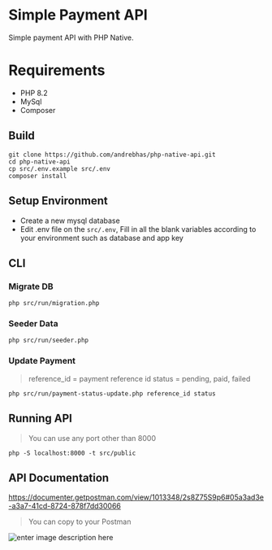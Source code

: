 # Simple Payment API 

Simple payment API with PHP Native.


# Requirements

- PHP 8.2
- MySql
- Composer

## Build
    git clone https://github.com/andrebhas/php-native-api.git
    cd php-native-api
    cp src/.env.example src/.env
    composer install
    
    

## Setup Environment

- Create a new mysql database
- Edit .env file on the `src/.env`, Fill in all the blank variables according to your environment such as database and app key

## CLI
### Migrate DB

    php src/run/migration.php

### Seeder Data

    php src/run/seeder.php

### Update Payment
> reference_id = payment reference id 
> status = pending, paid, failed

    php src/run/payment-status-update.php reference_id status

## Running API
> You can use any port other than 8000 

    php -S localhost:8000 -t src/public 

## API Documentation
https://documenter.getpostman.com/view/1013348/2s8Z75S9p6#05a3ad3e-a3a7-41cd-8724-878f7dd30066
> You can copy to your Postman

![enter image description here](https://i.postimg.cc/m2HZJwL9/Screen-Shot-2023-01-08-at-08-16-55.png)